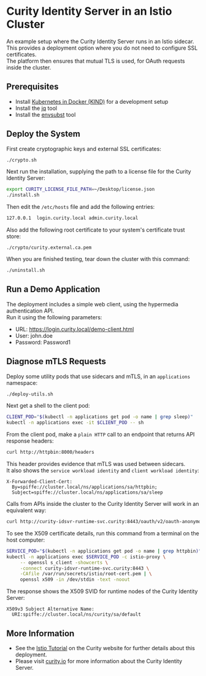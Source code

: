 # Curity Identity Server in an Istio Cluster

An example setup where the Curity Identity Server runs in an Istio sidecar.\
This provides a deployment option where you do not need to configure SSL certificates.\
The platform then ensures that mutual TLS is used, for OAuth requests inside the cluster.

## Prerequisites

- Install [Kubernetes in Docker (KIND)](https://kind.sigs.k8s.io/docs/user/quick-start/) for a development setup
- Install the [jq](https://stedolan.github.io/jq/download/) tool
- Install the [envsubst](https://github.com/a8m/envsubst) tool

## Deploy the System

First create cryptographic keys and external SSL certificates:

```bash
./crypto.sh
```

Next run the installation, supplying the path to a license file for the Curity Identity Server:

```bash
export CURITY_LICENSE_FILE_PATH=~/Desktop/license.json
./install.sh
```

Then edit the `/etc/hosts` file and add the following entries:

```bash
127.0.0.1  login.curity.local admin.curity.local
```

Also add the following root certificate to your system's certificate trust store:

```text
./crypto/curity.external.ca.pem
```

When you are finished testing, tear down the cluster with this command:

```bash
./uninstall.sh
```

## Run a Demo Application

The deployment includes a simple web client, using the hypermedia authentication API.\
Run it using the following parameters:

- URL: https://login.curity.local/demo-client.html
- User: john.doe
- Password: Password1

## Diagnose mTLS Requests

Deploy some utility pods that use sidecars and mTLS, in an `applications` namespace:

```bash
./deploy-utils.sh
```

Next get a shell to the client pod:

```bash
CLIENT_POD="$(kubectl -n applications get pod -o name | grep sleep)"
kubectl -n applications exec -it $CLIENT_POD -- sh
```

From the client pod, make a `plain HTTP` call to an endpoint that returns API response headers:

```bash
curl http://httpbin:8000/headers
```

This header provides evidence that mTLS was used between sidecars.\
It also shows the `service workload identity` and `client workload identity`:

```text
X-Forwarded-Client-Cert: 
  By=spiffe://cluster.local/ns/applications/sa/httpbin; 
  Subject=spiffe://cluster.local/ns/applications/sa/sleep
```

Calls from APIs inside the cluster to the Curity Identity Server will work in an equivalent way:

```bash
curl http://curity-idsvr-runtime-svc.curity:8443/oauth/v2/oauth-anonymous/jwks
```

To see the X509 certificate details, run this command from a terminal on the host computer:

```bash
SERVICE_POD="$(kubectl -n applications get pod -o name | grep httpbin)"
kubectl -n applications exec $SERVICE_POD -c istio-proxy \
     -- openssl s_client -showcerts \
     -connect curity-idsvr-runtime-svc.curity:8443 \
     -CAfile /var/run/secrets/istio/root-cert.pem | \
     openssl x509 -in /dev/stdin -text -noout
```

The response shows the X509 SVID for runtime nodes of the Curity Identity Server:

```text
X509v3 Subject Alternative Name: 
  URI:spiffe://cluster.local/ns/curity/sa/default
```

## More Information

- See the [Istio Tutorial](https://curity.io/resources/learn/istio-demo-installation) on the Curity website for further details about this deployment.
- Please visit [curity.io](https://curity.io/) for more information about the Curity Identity Server.
